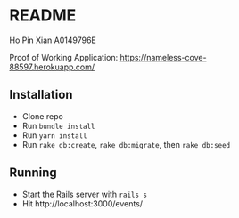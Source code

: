 # README

Ho Pin Xian
A0149796E

Proof of Working Application: https://nameless-cove-88597.herokuapp.com/
## Installation

- Clone repo
- Run `bundle install`
- Run `yarn install`
- Run `rake db:create`, `rake db:migrate`, then `rake db:seed`

## Running

- Start the Rails server with `rails s`
- Hit http://localhost:3000/events/